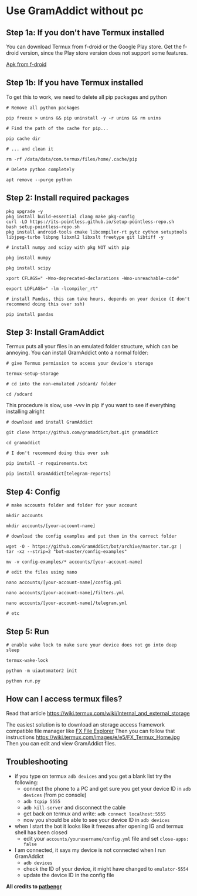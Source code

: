 
# Use GramAddict without pc


## Step 1a: If you don't have Termux installed

You can download Termux from f-droid or the Google Play store. Get the f-droid version, since the Play store version does not support some features.  

[Apk from f-droid](https://f-droid.org/it/packages/com.termux/)

## Step 1b: If you have Termux installed

To get this to work, we need to delete all pip packages and python

```
# Remove all python packages

pip freeze > unins && pip uninstall -y -r unins && rm unins

# Find the path of the cache for pip...

pip cache dir

# ... and clean it

rm -rf /data/data/com.termux/files/home/.cache/pip

# Delete python completely

apt remove --purge python
```


## Step 2: Install required packages

```
pkg upgrade -y
pkg install build-essential clang make pkg-config
curl -LO https://its-pointless.github.io/setup-pointless-repo.sh
bash setup-pointless-repo.sh
pkg install android-tools cmake libcompiler-rt pytz cython setuptools libjpeg-turbo libpng libxml2 libxslt freetype git libtiff -y

# install numpy and scipy with pkg NOT with pip

pkg install numpy

pkg install scipy

xport CFLAGS=" -Wno-deprecated-declarations -Wno-unreachable-code"

export LDFLAGS=" -lm -lcompiler_rt"

# install Pandas, this can take hours, depends on your device (I don't recommend doing this over ssh)

pip install pandas
```

## Step 3: Install GramAddict

Termux puts all your files in an emulated folder structure, which can be annoying. You can install GramAddict onto a normal folder:

```
# give Termux permission to access your device's storage

termux-setup-storage

# cd into the non-emulated /sdcard/ folder

cd /sdcard
```

This procedure is slow, use -vvv in pip if you want to see if everything installing alright

```
# download and install GramAddict

git clone https://github.com/gramaddict/bot.git gramaddict

cd gramaddict

# I don't recommend doing this over ssh

pip install -r requirements.txt

pip install GramAddict[telegram-reports]
```
    
## Step 4: Config

```
# make accounts folder and folder for your account

mkdir accounts

mkdir accounts/[your-account-name]

# download the config examples and put them in the correct folder

wget -O - https://github.com/GramAddict/bot/archive/master.tar.gz | tar -xz --strip=2 "bot-master/config-examples"

mv -v config-examples/* accounts/[your-account-name]

# edit the files using nano

nano accounts/[your-account-name]/config.yml

nano accounts/[your-account-name]/filters.yml

nano accounts/[your-account-name]/telegram.yml

# etc
```

## Step 5: Run

```
# enable wake lock to make sure your device does not go into deep sleep

termux-wake-lock

python -m uiautomator2 init

python run.py
```
    
## How can I access termux files?
Read that article
https://wiki.termux.com/wiki/Internal_and_external_storage

The easiest solution is to download an storage access framework compatible file manager like
[FX File Explorer](https://play.google.com/store/apps/details?id=nextapp.fx)
Then you can follow that instructions
https://wiki.termux.com/images/e/e5/FX_Termux_Home.jpg
Then you can edit and view GramAddict files.

## Troubleshooting
* if you type on termux `adb devices` and you get a blank list try the following:
	* connect the phone to a PC and get sure you get your device ID in `adb devices` (from pc console)
	* `adb tcpip 5555`
	* `adb kill-server` and disconnect the cable
	* get back on termux and write: `adb connect localhost:5555`
	* now you should be able to see your device ID in `adb devices`
* when I start the bot it looks like it freezes after opening IG and termux shell has been closed
	* edit your `accounts/yourusername/config.yml` file and set `close-apps: false`
* I am connected, it says my device is not connected when I run GramAddict
	* `adb devices`
	* check the ID of your device, it might have changed to `emulator-5554`
	* update the device ID in the config file
	



**All credits to [patbengr](https://github.com/patbengr)**


